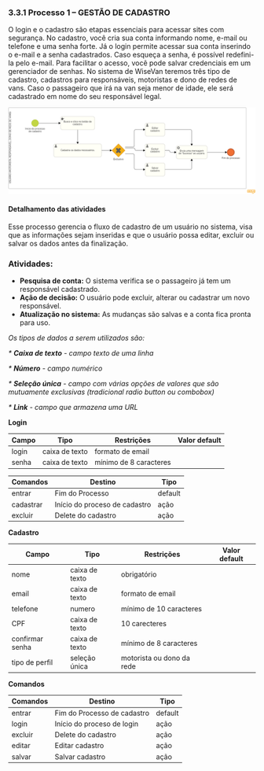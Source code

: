 ### 3.3.1 Processo 1 – GESTÃO DE CADASTRO

O login e o cadastro são etapas essenciais para acessar sites com segurança. No cadastro, você cria sua conta informando nome, e-mail ou telefone e uma senha forte. Já o login permite acessar sua conta inserindo o e-mail e a senha cadastrados. Caso esqueça a senha, é possível redefini-la pelo e-mail. Para facilitar o acesso, você pode salvar credenciais em um gerenciador de senhas. No sistema de WiseVan teremos três tipo de cadastro, cadastros para responsáveis, motoristas e dono de redes de vans. Caso o passageiro que irá na van seja menor de idade, ele será cadastrado em nome do seu responsável legal.

![Cadastro e login](images/D-gestao-cadastro.png)

#### Detalhamento das atividades

Esse processo gerencia o fluxo de cadastro de um usuário no sistema, visa que as informações sejam inseridas e que o usuário possa editar, excluir ou salvar os dados antes da finalização.

### Atividades:  
- **Pesquisa de conta:** O sistema verifica se o passageiro já tem um responsável cadastrado.  
- **Ação de decisão:** O usuário pode excluir, alterar ou cadastrar um novo responsável.  
- **Atualização no sistema:** As mudanças são salvas e a conta fica pronta para uso.  
 


_Os tipos de dados a serem utilizados são:_

_* **Caixa de texto** - campo texto de uma linha_

_* **Número** - campo numérico_

_* **Seleção única** - campo com várias opções de valores que são mutuamente exclusivas (tradicional radio button ou combobox)_

_* **Link** - campo que armazena uma URL_


**Login**

| **Campo**       | **Tipo**         | **Restrições**         | **Valor default** |
| ---             | ---              | ---                    | ---               |
| login           | caixa de texto   | formato de email       |                   |
| senha           | caixa de texto   | mínimo de 8 caracteres |                   |


| **Comandos**         |  **Destino**                   | **Tipo** |
| ---                  | ---                            | ---               |
| entrar               | Fim do Processo                | default           |
| cadastrar            | Início do proceso de cadastro  | ação              |
| excluir              | Delete do cadastro             | ação              |


**Cadastro**

| **Campo**                 | **Tipo**         | **Restrições**               | **Valor default** |
| ---                       | ---              | ---                          | ---               |
| nome                      | caixa de texto   | obrigatório                  |                   |
| email                     | caixa de texto   | formato de email             |                   |
| telefone                  | numero           | mínimo de 10 caracteres      |                   |
| CPF                       | caixa de texto   | 10 carecteres                |                   |
| confirmar senha           | caixa de texto   | mínimo de 8 caracteres       |                   |
| tipo de perfil            | seleção única    | motorista ou dono da rede    |                   |


**Comandos**

| **Comandos**         |  **Destino**                   | **Tipo**          |
| ---                  | ---                            | ---               |
| entrar               | Fim do Processo de cadastro    | default           |
| login                | Início do proceso de login     | ação              |
| excluir              | Delete do cadastro             | ação              |
| editar               | Editar cadastro                | ação              |
| salvar               | Salvar cadastro                | ação              |
